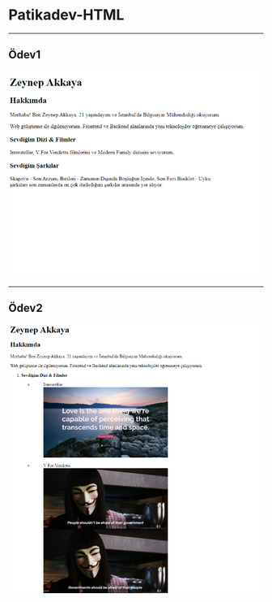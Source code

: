 # Patikadev-HTML

***

## Ödev1
![](https://github.com/zeynepakkaya-1/Patikadev-HTML/blob/main/img/img1.png)

***

## Ödev2
![](https://github.com/zeynepakkaya-1/Patikadev-HTML/blob/main/img/img2.png)
